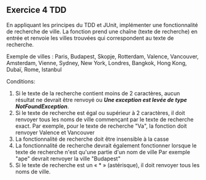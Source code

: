 ## Exercice 4 TDD
En appliquant les principes du TDD et JUnit, implémenter une fonctionnalité de recherche de ville.
La fonction prend une chaîne (texte de recherche) en entrée et renvoie les villes trouvées qui correspondent au texte de recherche.

Exemple de villes : Paris, Budapest, Skopje, Rotterdam, Valence, Vancouver, Amsterdam, Vienne, Sydney, New York, Londres, Bangkok, Hong Kong, Dubaï, Rome, Istanbul

Conditions:

1. Si le texte de la recherche contient moins de 2 caractères, aucun résultat ne devrait être renvoyé ou ***Une exception est levée de type NotFoundException***.
2. Si le texte de recherche est égal ou supérieur à 2 caractères, il doit renvoyer tous les noms de ville commençant par le texte de recherche exact.
   Par exemple, pour le texte de recherche "Va", la fonction doit renvoyer Valence et Vancouver
3. La fonctionnalité de recherche doit être insensible à la casse
4. La fonctionnalité de recherche devrait également fonctionner lorsque le texte de recherche n'est qu'une partie d'un nom de ville
   Par exemple "ape" devrait renvoyer la ville "Budapest"
5. Si le texte de recherche est un « * » (astérisque), il doit renvoyer tous les noms de ville.
